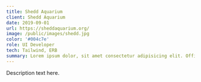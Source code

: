 ```yaml
---
title: Shedd Aquarium
client: Shedd Aquarium
date: 2019-09-01
url: https://sheddaquarium.org/
image: /public/images/shedd.jpg
color: '#004c7e'
role: UI Developer
tech: Tailwind, ERB
summary: Lorem ipsum dolor, sit amet consectetur adipisicing elit. Officiis, ipsam error nam eaque et facilis commodi nesciunt necessitatibus.
---
```


Description text here.
